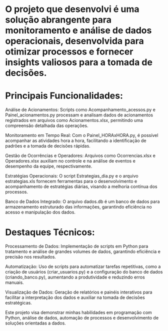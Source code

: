 # O projeto que desenvolvi é uma solução abrangente para monitoramento e análise de dados operacionais, desenvolvida para otimizar processos e fornecer insights valiosos para a tomada de decisões.

# Principais Funcionalidades:

Análise de Acionamentos: Scripts como Acompanhamento_acessos.py e Painel_acionamentos.py processam e analisam dados de acionamentos registrados em arquivos como Acionamentos.xlsx, permitindo uma compreensão detalhada das operações.

Monitoramento em Tempo Real: Com o Painel_HORAxHORA.py, é possível acompanhar as atividades hora a hora, facilitando a identificação de padrões e a tomada de decisões rápidas.

Gestão de Ocorrências e Operadores: Arquivos como Ocorrencias.xlsx e Operadores.xlsx auxiliam no controle e na análise de eventos e desempenho da equipe, respectivamente.

Estratégias Operacionais: O script Estrategias_dia.py e o arquivo estrategias.xls fornecem ferramentas para o desenvolvimento e acompanhamento de estratégias diárias, visando a melhoria contínua dos processos.

Banco de Dados Integrado: O arquivo dados.db é um banco de dados para armazenamento estruturado das informações, garantindo eficiência no acesso e manipulação dos dados.

# Destaques Técnicos:

Processamento de Dados: Implementação de scripts em Python para tratamento e análise de grandes volumes de dados, garantindo eficiência e precisão nos resultados.

Automatização: Uso de scripts para automatizar tarefas repetitivas, como a criação de usuários (criar_usuarios.py) e a configuração do banco de dados (criando_banco.py), aumentando a produtividade e reduzindo erros manuais.

Visualização de Dados: Geração de relatórios e painéis interativos para facilitar a interpretação dos dados e auxiliar na tomada de decisões estratégicas.

Este projeto visa demonstrar minhas habilidades em programação com Python, análise de dados, automação de processos e desenvolvimento de soluções orientadas a dados.
